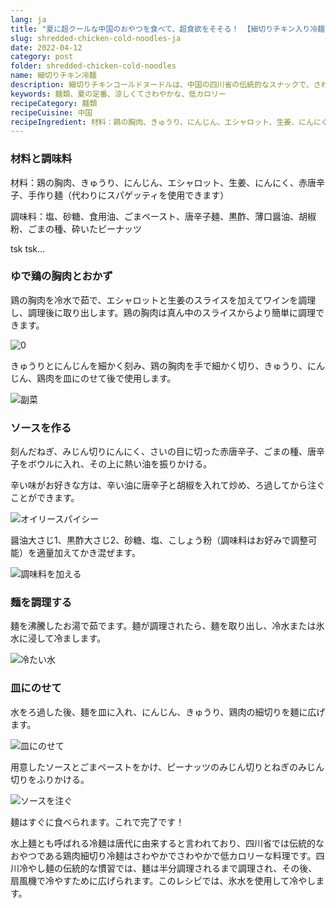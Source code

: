```yaml
---
lang: ja
title: "夏に超クールな中国のおやつを食べて、超食欲をそそる！ 【細切りチキン入り冷麺】"
slug: shredded-chicken-cold-noodles-ja
date: 2022-04-12
category: post
folder: shredded-chicken-cold-noodles
name: 細切りチキン冷麺
description: 細切りチキンコールドヌードルは、中国の四川省の伝統的なスナックで、さわやかでさわやかで低カロリーの食品です。
keywords: 麺類、夏の定番、涼しくてさわやかな、低カロリー
recipeCategory: 麺類
recipeCuisine: 中国
recipeIngredient: 材料：鶏の胸肉、きゅうり、にんじん、エシャロット、生姜、にんにく、赤唐辛子、手作り麺（代わりにスパゲッティを使用できます）。調味料：塩、砂糖、食用油、ごまペースト、唐辛子麺、黒酢、薄口醤油、胡椒粉、ごま、砕いたピーナッツ
---
```


<!-- start slipsum code -->

### 材料と調味料

材料：鶏の胸肉、きゅうり、にんじん、エシャロット、生姜、にんにく、赤唐辛子、手作り麺（代わりにスパゲッティを使用できます）

調味料：塩、砂糖、食用油、ごまペースト、唐辛子麺、黒酢、薄口醤油、胡椒粉、ごまの種、砕いたピーナッツ

tsk tsk...

### ゆで鶏の胸肉とおかず
鶏の胸肉を冷水で茹で、エシャロットと生姜のスライスを加えてワインを調理し、調理後に取り出します。鶏の胸肉は真ん中のスライスからより簡単に調理できます。

![0](/img/post/shredded-chicken-cold-noodles/1.png)

きゅうりとにんじんを細かく刻み、鶏の胸肉を手で細かく切り、きゅうり、にんじん、鶏肉を皿にのせて後で使用します。

![副菜](/img/post/shredded-chicken-cold-noodles/2.png)


### ソースを作る
刻んだねぎ、みじん切りにんにく、さいの目に切った赤唐辛子、ごまの種、唐辛子をボウルに入れ、その上に熱い油を振りかける。

辛い味がお好きな方は、辛い油に唐辛子と胡椒を入れて炒め、ろ過してから注ぐことができます。

![オイリースパイシー](/img/post/shredded-chicken-cold-noodles/3.png)

醤油大さじ1、黒酢大さじ2、砂糖、塩、こしょう粉（調味料はお好みで調整可能）を適量加えてかき混ぜます。

![調味料を加える](/img/post/shredded-chicken-cold-noodles/4.png)

### 麺を調理する
麺を沸騰したお湯で茹でます。麺が調理されたら、麺を取り出し、冷水または氷水に浸して冷まします。

![冷たい水](/img/post/shredded-chicken-cold-noodles/5.png)

### 皿にのせて
水をろ過した後、麺を皿に入れ、にんじん、きゅうり、鶏肉の細切りを麺に広げます。

![皿にのせて](/img/post/shredded-chicken-cold-noodles/6.png)

用意したソースとごまペーストをかけ、ピーナッツのみじん切りとねぎのみじん切りをふりかける。

![ソースを注ぐ](/img/post/shredded-chicken-cold-noodles/7.png)

麺はすぐに食べられます。これで完了です！

水上麺とも呼ばれる冷麺は唐代に由来すると言われており、四川省では伝統的なおやつである鶏肉細切り冷麺はさわやかでさわやかで低カロリーな料理です。四川冷やし麺の伝統的な慣習では、麺は半分調理されるまで調理され、その後、扇風機で冷やすために広げられます。このレシピでは、氷水を使用して冷やします。

